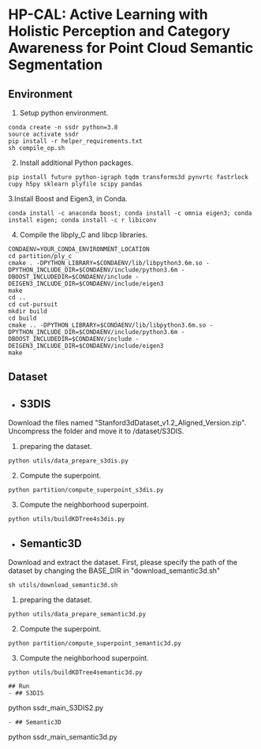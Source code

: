# HP-CAL: Active Learning with Holistic Perception and Category Awareness for Point Cloud Semantic Segmentation

 ## Environment
 1. Setup python environment.
```
conda create -n ssdr python=3.8
source activate ssdr
pip install -r helper_requirements.txt
sh compile_op.sh
```
2. Install additional Python packages.
```
pip install future python-igraph tqdm transforms3d pynvrtc fastrlock cupy h5py sklearn plyfile scipy pandas
```
3.Install Boost and Eigen3, in Conda.
```
conda install -c anaconda boost; conda install -c omnia eigen3; conda install eigen; conda install -c r libiconv
```
4. Compile the libply_C and libcp libraries.
```
CONDAENV=YOUR_CONDA_ENVIRONMENT_LOCATION
cd partition/ply_c
cmake . -DPYTHON_LIBRARY=$CONDAENV/lib/libpython3.6m.so -DPYTHON_INCLUDE_DIR=$CONDAENV/include/python3.6m -DBOOST_INCLUDEDIR=$CONDAENV/include -DEIGEN3_INCLUDE_DIR=$CONDAENV/include/eigen3
make
cd ..
cd cut-pursuit
mkdir build
cd build
cmake .. -DPYTHON_LIBRARY=$CONDAENV/lib/libpython3.6m.so -DPYTHON_INCLUDE_DIR=$CONDAENV/include/python3.6m -DBOOST_INCLUDEDIR=$CONDAENV/include -DEIGEN3_INCLUDE_DIR=$CONDAENV/include/eigen3
make
```

## Dataset
- ## S3DIS 

Download the files named "Stanford3dDataset_v1.2_Aligned_Version.zip". Uncompress the folder and move it to /dataset/S3DIS.
1. preparing the dataset.
```
python utils/data_prepare_s3dis.py
```
2. Compute the superpoint.
```
python partition/compute_superpoint_s3dis.py
```
3. Compute the neighborhood superpoint.
```
python utils/buildKDTree4s3dis.py
```
- ## Semantic3D

Download and extract the dataset. First, please specify the path of the dataset by changing the BASE_DIR in "download_semantic3d.sh"
 ```
sh utils/download_semantic3d.sh
```
1. preparing the dataset.
```
python utils/data_prepare_semantic3d.py
```
2. Compute the superpoint.
```
python partition/compute_superpoint_semantic3d.py
```
3. Compute the neighborhood superpoint.
```
python utils/buildKDTree4semantic3d.py
  
## Run
- ## S3DIS 
```
python ssdr_main_S3DIS2.py
```
- ## Semantic3D
```
python ssdr_main_semantic3d.py
```

